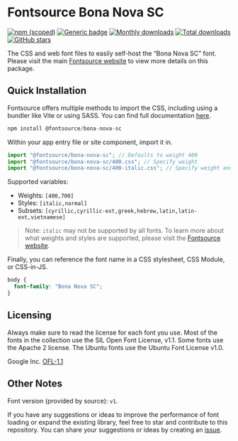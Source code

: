 # Fontsource Bona Nova SC

[![npm (scoped)](https://img.shields.io/npm/v/@fontsource/bona-nova-sc?color=brightgreen)](https://www.npmjs.com/package/@fontsource/bona-nova-sc) [![Generic badge](https://img.shields.io/badge/fontsource-passing-brightgreen)](https://github.com/fontsource/fontsource) [![Monthly downloads](https://badgen.net/npm/dm/@fontsource/bona-nova-sc)](https://github.com/fontsource/fontsource) [![Total downloads](https://badgen.net/npm/dt/@fontsource/bona-nova-sc)](https://github.com/fontsource/fontsource) [![GitHub stars](https://img.shields.io/github/stars/fontsource/fontsource.svg?style=social&label=Star)](https://github.com/fontsource/fontsource/stargazers)

The CSS and web font files to easily self-host the “Bona Nova SC” font. Please visit the main [Fontsource website](https://fontsource.org/fonts/bona-nova-sc) to view more details on this package.

## Quick Installation

Fontsource offers multiple methods to import the CSS, including using a bundler like Vite or using SASS. You can find full documentation [here](https://fontsource.org/docs/getting-started/introduction).

```javascript
npm install @fontsource/bona-nova-sc
```

Within your app entry file or site component, import it in.

```javascript
import "@fontsource/bona-nova-sc"; // Defaults to weight 400
import "@fontsource/bona-nova-sc/400.css"; // Specify weight
import "@fontsource/bona-nova-sc/400-italic.css"; // Specify weight and style
```

Supported variables:
- Weights: `[400,700]`
- Styles: `[italic,normal]`
- Subsets: `[cyrillic,cyrillic-ext,greek,hebrew,latin,latin-ext,vietnamese]`

> Note: `italic` may not be supported by all fonts. To learn more about what weights and styles are supported, please visit the [Fontsource website](https://fontsource.org/fonts/bona-nova-sc).

Finally, you can reference the font name in a CSS stylesheet, CSS Module, or CSS-in-JS.

```css
body {
  font-family: "Bona Nova SC";
}
```

## Licensing
Always make sure to read the license for each font you use. Most of the fonts in the collection use the SIL Open Font License, v1.1. Some fonts use the Apache 2 license. The Ubuntu fonts use the Ubuntu Font License v1.0.

Google Inc.
[OFL-1.1](http://scripts.sil.org/OFL)

## Other Notes
Font version (provided by source): `v1`.

If you have any suggestions or ideas to improve the performance of font loading or expand the existing library, feel free to star and contribute to this repository. You can share your suggestions or ideas by creating an [issue](https://github.com/fontsource/fontsource/issues).